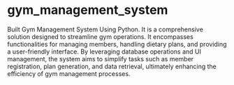 # gym_management_system
Built Gym Management System Using Python. It is a comprehensive solution designed to streamline gym operations. It encompasses functionalities for managing members, handling dietary plans, and providing a user-friendly interface. By leveraging database operations and UI management, the system aims to simplify tasks such as member registration, plan generation, and data retrieval, ultimately enhancing the efficiency of gym management processes.

